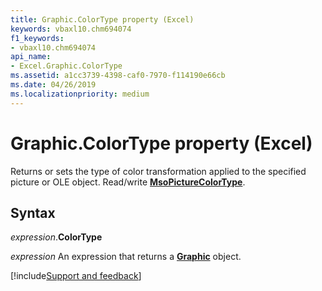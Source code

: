 ```yaml
---
title: Graphic.ColorType property (Excel)
keywords: vbaxl10.chm694074
f1_keywords:
- vbaxl10.chm694074
api_name:
- Excel.Graphic.ColorType
ms.assetid: a1cc3739-4398-caf0-7970-f114190e66cb
ms.date: 04/26/2019
ms.localizationpriority: medium
---
```



# Graphic.ColorType property (Excel)

Returns or sets the type of color transformation applied to the specified picture or OLE object. Read/write **[MsoPictureColorType](Office.MsoPictureColorType.md)**.


## Syntax

_expression_.**ColorType**

_expression_ An expression that returns a **[Graphic](Excel.Graphic.md)** object.




[!include[Support and feedback](~/includes/feedback-boilerplate.md)]